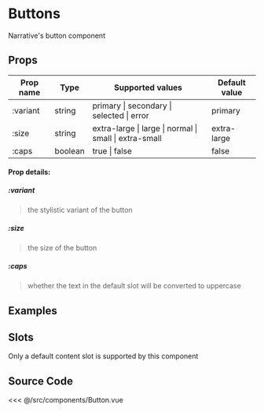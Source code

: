 # Buttons

Narrative's button component

## Props

| Prop name             | Type    | Supported values                                        | Default value
| --------------------- | ------- | ------------------------------------------------------- | ----------
| :variant               | string  | primary \| secondary \| selected \| error               | primary
| :size                  | string  | extra-large \| large \| normal \| small \| extra-small  | extra-large
| :caps                  | boolean | true \| false                                           | false

#### Prop details:

##### :variant
> the stylistic variant of the button

##### :size
> the size of the button

##### :caps
> whether the text in the default slot will be converted to uppercase

## Examples

<Demo componentName="examples-nio-button-doc"/>

## Slots

Only a default content slot is supported by this component

## Source Code

<SourceCode>
<<< @/src/components/Button.vue
</SourceCode>

